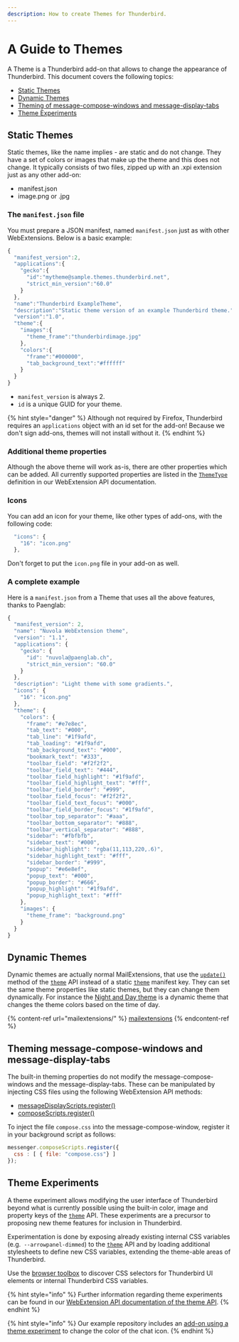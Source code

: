```yaml
---
description: How to create Themes for Thunderbird.
---
```


# A Guide to Themes

A Theme is a Thunderbird add-on that allows to change the appearance of Thunderbird. This document covers the following topics:

* [Static Themes](web-extension-themes.md#static-themes)
* [Dynamic Themes](web-extension-themes.md#dynamic-themes)
* [Theming of message-compose-windows and message-display-tabs](web-extension-themes.md#theming-message-compose-windows-and-message-display-tabs)
* [Theme Experiments](web-extension-themes.md#theme-experiments)

## Static Themes

Static themes, like the name implies - are static and do not change. They have a set of colors or images that make up the theme and this does not change. It typically consists of two files, zipped up with an .xpi extension just as any other add-on:

* manifest.json
* image.png or .jpg

### The `manifest.json` file

You must prepare a JSON manifest, named `manifest.json` just as with other WebExtensions. Below is a basic example:

```javascript
{
  "manifest_version":2,
  "applications":{
    "gecko":{
      "id":"mytheme@sample.themes.thunderbird.net",
      "strict_min_version":"60.0"
    }
  },
  "name":"Thunderbird ExampleTheme",
  "description":"Static theme version of an example Thunderbird theme.",
  "version":"1.0",
  "theme":{
    "images":{
      "theme_frame":"thunderbirdimage.jpg"
    },
    "colors":{
      "frame":"#000000",
      "tab_background_text":"#ffffff"
    }
  }
}
```

* `manifest_version` is always 2.
* `id` is a unique GUID for your theme.

{% hint style="danger" %}
Although not required by Firefox, Thunderbird requires an `applications` object with an id set for the add-on! Because we don't sign add-ons, themes will not install without it.
{% endhint %}

### Additional theme properties

Although the above theme will work as-is, there are other properties which can be added. All currently supported properties are listed in the [`ThemeType`](https://webextension-api.thunderbird.net/en/latest/theme.html#theme-themetype) definition in our WebExtension API documentation.

### Icons

You can add an icon for your theme, like other types of add-ons, with the following code:

```javascript
  "icons": {
    "16": "icon.png"
  },
```

Don't forget to put the `icon.png` file in your add-on as well.

### A complete example

Here is a `manifest.json` from a Theme that uses all the above features, thanks to Paenglab:

```javascript
{
  "manifest_version": 2,
  "name": "Nuvola WebExtension theme",
  "version": "1.1",
  "applications": {
    "gecko": {
      "id": "nuvola@paenglab.ch",
      "strict_min_version": "60.0"
    }
  },
  "description": "Light theme with some gradients.",
  "icons": {
    "16": "icon.png"
  },
  "theme": {
    "colors": {
      "frame": "#e7e8ec",
      "tab_text": "#000",
      "tab_line": "#1f9afd",
      "tab_loading": "#1f9afd",
      "tab_background_text": "#000",
      "bookmark_text": "#333",
      "toolbar_field": "#f2f2f2",
      "toolbar_field_text": "#444",
      "toolbar_field_highlight": "#1f9afd",
      "toolbar_field_highlight_text": "#fff",
      "toolbar_field_border": "#999",
      "toolbar_field_focus": "#f2f2f2",
      "toolbar_field_text_focus": "#000",
      "toolbar_field_border_focus": "#1f9afd",
      "toolbar_top_separator": "#aaa",
      "toolbar_bottom_separator": "#888",
      "toolbar_vertical_separator": "#888",
      "sidebar": "#fbfbfb",
      "sidebar_text": "#000",
      "sidebar_highlight": "rgba(11,113,220,.6)",
      "sidebar_highlight_text": "#fff",
      "sidebar_border": "#999",
      "popup": "#e6e8ef",
      "popup_text": "#000",
      "popup_border": "#666",
      "popup_highlight": "#1f9afd",
      "popup_highlight_text": "#fff"
    },
    "images": {
      "theme_frame": "background.png"
    }
  }
}
```

## Dynamic Themes

Dynamic themes are actually normal MailExtensions, that use the [`update()`](https://webextension-api.thunderbird.net/en/latest/theme.html#update-windowid-details) method of the [`theme`](https://webextension-api.thunderbird.net/en/latest/theme.html#theme) API instead of a static [`theme`](https://webextension-api.thunderbird.net/en/latest/theme.html) manifest key. They can set the same theme properties like static themes, but they can change them dynamically. For instance the [Night and Day theme](https://addons.thunderbird.net/addon/night-and-day-dynamic/) is a dynamic theme that changes the theme colors based on the time of day.

{% content-ref url="mailextensions/" %}
[mailextensions](mailextensions/)
{% endcontent-ref %}

## Theming message-compose-windows and message-display-tabs

The built-in theming properties do not modify the message-compose-windows and the message-display-tabs. These can be manipulated by injecting CSS files using the following WebExtension API methods:

* [messageDisplayScripts.register()](https://webextension-api.thunderbird.net/en/latest/messageDisplayScripts.html#register-messagedisplayscriptoptions)
* [composeScripts.register()](https://webextension-api.thunderbird.net/en/latest/composeScripts.html#register-composescriptoptions)

To inject the file `compose.css` into the message-compose-window, register it in your background script as follows:

```javascript
messenger.composeScripts.register({
  css : [ { file: "compose.css"} ]
});
```

## Theme Experiments

A theme experiment allows modifying the user interface of Thunderbird beyond what is currently possible using the built-in color, image and property keys of the [`theme`](https://webextension-api.thunderbird.net/en/latest/theme.html) API. These experiments are a precursor to proposing new theme features for inclusion in Thunderbird. 

Experimentation is done by exposing already existing internal CSS variables (e.g.` --arrowpanel-dimmed`) to the [`theme`](https://webextension-api.thunderbird.net/en/latest/theme.html) API and by loading additional stylesheets to define new CSS variables, extending the theme-able areas of Thunderbird.

Use the [browser toolbox](https://developer.mozilla.org/en-US/docs/Tools/Browser_Toolbox) to discover CSS selectors for Thunderbird UI elements or internal Thunderbird CSS variables.

{% hint style="info" %}
Further information regarding theme experiments can be found in our [WebExtension API documentation of the theme API](https://webextension-api.thunderbird.net/en/latest/theme.html).
{% endhint %}

{% hint style="info" %}
Our example repository includes an [add-on using a theme experiment](https://github.com/thundernest/sample-extensions/tree/master/theme_experiment) to change the color of the chat icon.
{% endhint %}

